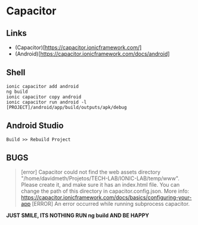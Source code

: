 # Capacitor

## Links

- (Capacitor)[https://capacitor.ionicframework.com/]
- (Android)[https://capacitor.ionicframework.com/docs/android]

## Shell

```
ionic capacitor add android
ng build
ionic capacitor copy android
ionic capacitor run android -l
[PROJECT]/android/app/build/outputs/apk/debug
```

## Android Studio
```
Build >> Rebuild Project
```

## BUGS

>[error] Capacitor could not find the web assets directory "/home/davidmeth/Projetos/TECH-LAB/IONIC-LAB/temp/www".
>    Please create it, and make sure it has an index.html file. You can change
>    the path of this directory in capacitor.config.json.
>    More info: https://capacitor.ionicframework.com/docs/basics/configuring-your-app
>[ERROR] An error occurred while running subprocess capacitor.

**JUST SMILE, ITS NOTHING RUN ng build AND BE HAPPY**